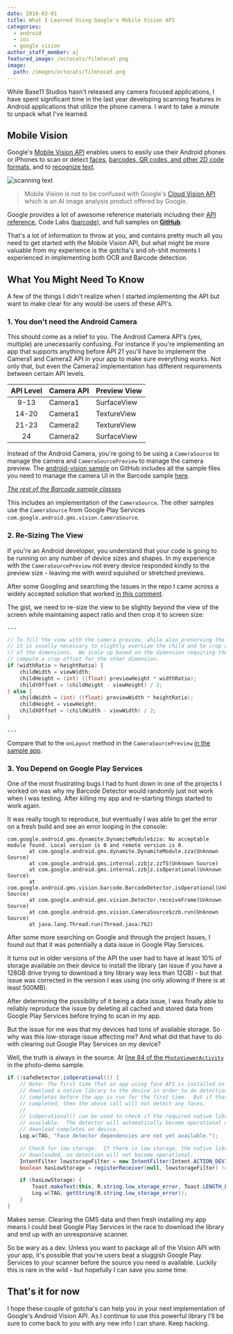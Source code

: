 ```yaml
---
date: 2018-03-01
title: What I Learned Using Google's Mobile Vision API
categories:
  - android
  - ios
  - google vision
author_staff_member: aj
featured_image: /octocats/filmtocat.png
image:
  path: /images/octocats/filmtocat.png
---
```


While Base11 Studios hasn't released any camera focused applications, I have spent significant time in the last year developing scanning features in Android applications that utilize the phone camera.  I want to take a minute to unpack what I've learned.

## Mobile Vision

Google's [Mobile Vision API](https://developers.google.com/vision/) enables users to easily use their Android phones or iPhones to scan or detect [faces](https://developers.google.com/vision/face-detection-concepts), [barcodes, QR codes, and other 2D code formats](https://developers.google.com/vision/barcodes-overview), and to [recognize text](https://developers.google.com/vision/android/text-overview).

![scanning text](https://lh3.googleusercontent.com/786zj8Cw9XIe2mwdmMcU2_ID7y7Y9CrVwZEtjTOI4NBQkLiEFwHA3Cgth3yDUxx9jedFkG8hGGEgVRgNLLK-_wRkllelbxI=s688)

> Mobile Vision is not to be confused with Google's [Cloud Vision API](https://cloud.google.com/vision/) which is an AI image analysis product offered by Google.

Google provides a lot of awesome reference materials including their [API reference](https://developers.google.com/vision/introduction), Code Labs ([barcode](https://codelabs.developers.google.com/codelabs/bar-codes)), and full samples on **[GitHub](https://github.com/googlesamples/android-vision)**.

That's a lot of information to throw at you, and contains pretty much all you need to get started with the Mobile Vision API, but what might be more valuable from my experience is the gotcha's and oh-shit moments I experienced in implementing both OCR and Barcode detection.

## What You Might Need To Know

A few of the things I didn't realize when I started implementing the API but want to make clear for any would-be users of these API's.

### 1. You don't need the Android Camera

This should come as a relief to you.  The Android Camera API's (yes, multiple) are unecessarily confusing. For instance if you're implementing an app that supports anything before API 21 you'll have to implement the Camera1 and Camera2 API in your app to make sure everything works.  Not only that, but even the Camera2 implementation has different requirements between certain API levels.

| API Level | Camera API | Preview View |
|:---------:|------------|--------------|
| 9-13      | Camera1    | SurfaceView  |
| 14-20     | Camera1    | TextureView  |
| 21-23     | Camera2    | TextureView  |
| 24        | Camera2    | SurfaceView  |


Instead of the Android Camera, you're going to be using a `CameraSource` to manage the camera and `CameraSourcePreview` to manage the camera preview.  The [android-vision sample](https://github.com/googlesamples/android-vision) on GitHub includes all the sample files you need to manage the camera UI in the Barcode sample [here](https://github.com/googlesamples/android-vision/tree/master/visionSamples/barcode-reader/app/src/main/java/com/google/android/gms/samples/vision/barcodereader/ui/camera).  

*[The rest of the Barcode sample classes](https://github.com/googlesamples/android-vision/tree/master/visionSamples/barcode-reader/app/src/main/java/com/google/android/gms/samples/vision/barcodereader)*

This includes an implementation of the `CameraSource`.  The other samples use the `CameraSource` from Google Play Services `com.google.android.gms.vision.CameraSource`.

### 2. Re-Sizing The View

If you're an Android developer, you understand that your code is going to be running on any number of device sizes and shapes.  In my experience with the `CameraSourcePreview` not every device responded kindly to the preview size - leaving me with weird squished or stretched previews.

After some Googling and searching the Issues in the repo I came across a widely accepted solution that worked [in this comment](https://github.com/googlesamples/android-vision/issues/23#issuecomment-203534913).

The gist, we need to re-size the view to be slightly beyond the view of the screen while maintaining aspect ratio and then crop it to screen size:

```java
...

// To fill the view with the camera preview, while also preserving the correct aspect ratio,
// it is usually necessary to slightly oversize the child and to crop off portions along one
// of the dimensions.  We scale up based on the dimension requiring the most correction, and
// compute a crop offset for the other dimension.
if (widthRatio > heightRatio) {
    childWidth = viewWidth;
    childHeight = (int) ((float) previewHeight * widthRatio);
    childYOffset = (childHeight - viewHeight) / 2;
} else {
    childWidth = (int) ((float) previewWidth * heightRatio);
    childHeight = viewHeight;
    childXOffset = (childWidth - viewWidth) / 2;
}

...
```

Compare that to the `onLayout` method in the `CameraSourcePreview` [in the sample app](https://github.com/googlesamples/android-vision/blob/2ce3132c959e76e7dbe1d8d3332abe87c246b22a/visionSamples/FaceTracker/app/src/main/java/com/google/android/gms/samples/vision/face/facetracker/ui/camera/CameraSourcePreview.java#L126).

### 3. You Depend on Google Play Services

One of the most frustrating bugs I had to hunt down in one of the projects I worked on was why my Barcode Detector would randomly just not work when I was testing.  After killing my app and re-starting things started to work again.

It was really tough to reproduce, but eventually I was able to get the error on a fresh build and see an error looping in the console:

```
com.google.android.gms.dynamite.DynamiteModule$zza: No acceptable module found. Local version is 0 and remote version is 0.
       at com.google.android.gms.dynamite.DynamiteModule.zza(Unknown Source)
       at com.google.android.gms.internal.zzbjz.zzTS(Unknown Source)
       at com.google.android.gms.internal.zzbjz.isOperational(Unknown Source)
       at com.google.android.gms.vision.barcode.BarcodeDetector.isOperational(Unknown Source)
       at com.google.android.gms.vision.Detector.receiveFrame(Unknown Source)
       at com.google.android.gms.vision.CameraSource$zzb.run(Unknown Source)
       at java.lang.Thread.run(Thread.java:762)
```

After some more searching on Google and through the project Issues, I found out that it was potentially a data issue in Google Play Services.

It turns out in older versions of the API the user had to have at least 10% of storage available on their device to install the library (an issue if you have a 128GB drive trying to download a tiny library way less than 12GB) - but that issue was corrected in the version I was using (no only allowing if there is at least 500MB).

After determining the possibility of it being a data issue, I was finally able to reliably reproduce the issue by deleting all cached and stored data from Google Play Services before trying to scan in my app.

But the issue for me was that my devices had tons of available storage.  So why was this low-storage issue affecting me?  And what did that have to do with clearing out Google Play Services on my device?

Well, the truth is always in the source.  At [line 84 of the `PhotoViewerActivity`](https://github.com/googlesamples/android-vision/blob/2ce3132c959e76e7dbe1d8d3332abe87c246b22a/visionSamples/photo-demo/app/src/main/java/com/google/android/gms/samples/vision/face/photo/PhotoViewerActivity.java#L84) in the photo-demo sample.

```java
if (!safeDetector.isOperational()) {
    // Note: The first time that an app using face API is installed on a device, GMS will
    // download a native library to the device in order to do detection.  Usually this
    // completes before the app is run for the first time.  But if that download has not yet
    // completed, then the above call will not detect any faces.
    //
    // isOperational() can be used to check if the required native library is currently
    // available.  The detector will automatically become operational once the library
    // download completes on device.
    Log.w(TAG, "Face detector dependencies are not yet available.");

    // Check for low storage.  If there is low storage, the native library will not be
    // downloaded, so detection will not become operational.
    IntentFilter lowstorageFilter = new IntentFilter(Intent.ACTION_DEVICE_STORAGE_LOW);
    boolean hasLowStorage = registerReceiver(null, lowstorageFilter) != null;

    if (hasLowStorage) {
        Toast.makeText(this, R.string.low_storage_error, Toast.LENGTH_LONG).show();
        Log.w(TAG, getString(R.string.low_storage_error));
    }
}
```

Makes sense.  Clearing the GMS data and then fresh installing my app means I could beat Google Play Services in the race to download the library and end up with an unresponsive scanner.

So be wary as a dev.  Unless you want to package all of the Vision API with your app, it's possible that you're users beat a sluggish Google Play Services to your scanner before the source you need is available.  Luckily this is rare in the wild - but hopefully I can save you some time.

## That's it for now

I hope these couple of gotcha's can help you in your next implementation of Google's Android Vision API.  As I continue to use this powerful library I'll be sure to come back to you with any new info I can share.  Keep hacking.
